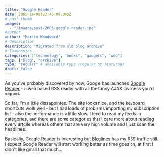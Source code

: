 ```yaml
---
title: "Google Reader"
date: 2005-10-09T23:46:09.000Z
# post thumb
images:
  - "/images/post/2005-google-reader.jpg"
#author
author: "Martin Woodward"
# description
description: "Migrated from old blog archive"
# Taxonomies
categories: ["technology", "books", "gadgets", "web"]
tags: ["blog", "archive"]
type: "regular" # available type (regular or featured)
draft: false
---
```

As you've probably discovered by now, Google has launched [Google Reader](http://www.google.com/reader/) - a web based RSS reader with all the fancy AJAX lovliness you'd expect.

So far, I'm a little dissapointed.  The site looks nice, and the keyboard shortcuts work well - but I had loads of problems importing my subscription list - also the performance is a little slow.  I tend to read my feeds in categories, and there are some categories that I care more about reading every artcile whereas others that are very high volume and I just scan the headlines.

Basically, Google Reader is interesting but [Bloglines](http://www.bloglines.com) has my RSS traffic still.  I expect Google Reader will start working better as time goes on, at first I didn't like gmail that much...